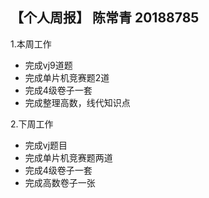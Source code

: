 ## 【个人周报】 陈常青 20188785
 
1.本周工作

* 完成vj9道题 
* 完成单片机竞赛题2道 
* 完成4级卷子一套
* 完成整理高数，线代知识点 

2.下周工作 

* 完成vj题目 
* 完成单片机竞赛题两道 
* 完成4级卷子一套 
* 完成高数卷子一张 
